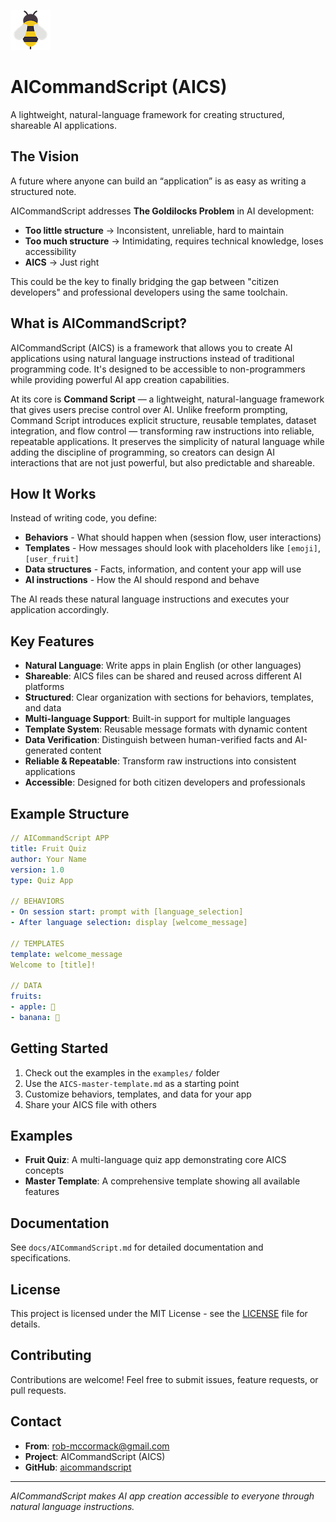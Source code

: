 ![AICommandScript Logo](images/bee-64.png)

# AICommandScript (AICS)

A lightweight, natural-language framework for creating structured, shareable AI applications.

## The Vision

A future where anyone can build  an “application” is as easy as writing a structured note.

AICommandScript addresses **The Goldilocks Problem** in AI development:

- **Too little structure** → Inconsistent, unreliable, hard to maintain
- **Too much structure** → Intimidating, requires technical knowledge, loses accessibility
- **AICS** → Just right

This could be the key to finally bridging the gap between "citizen developers" and professional developers using the same toolchain.

## What is AICommandScript?

AICommandScript (AICS) is a framework that allows you to create AI applications using natural language instructions instead of traditional programming code. It's designed to be accessible to non-programmers while providing powerful AI app creation capabilities.

At its core is **Command Script** — a lightweight, natural-language framework that gives users precise control over AI. Unlike freeform prompting, Command Script introduces explicit structure, reusable templates, dataset integration, and flow control — transforming raw instructions into reliable, repeatable applications. It preserves the simplicity of natural language while adding the discipline of programming, so creators can design AI interactions that are not just powerful, but also predictable and shareable.

## How It Works

Instead of writing code, you define:

- **Behaviors** - What should happen when (session flow, user interactions)
- **Templates** - How messages should look with placeholders like `[emoji]`, `[user_fruit]`
- **Data structures** - Facts, information, and content your app will use
- **AI instructions** - How the AI should respond and behave

The AI reads these natural language instructions and executes your application accordingly.

## Key Features

- **Natural Language**: Write apps in plain English (or other languages)
- **Shareable**: AICS files can be shared and reused across different AI platforms
- **Structured**: Clear organization with sections for behaviors, templates, and data
- **Multi-language Support**: Built-in support for multiple languages
- **Template System**: Reusable message formats with dynamic content
- **Data Verification**: Distinguish between human-verified facts and AI-generated content
- **Reliable & Repeatable**: Transform raw instructions into consistent applications
- **Accessible**: Designed for both citizen developers and professionals

## Example Structure

```yaml
// AICommandScript APP
title: Fruit Quiz
author: Your Name
version: 1.0
type: Quiz App

// BEHAVIORS
- On session start: prompt with [language_selection]
- After language selection: display [welcome_message]

// TEMPLATES
template: welcome_message
Welcome to [title]!

// DATA
fruits:
- apple: 🍎
- banana: 🍌
```

## Getting Started

1. Check out the examples in the `examples/` folder
2. Use the `AICS-master-template.md` as a starting point
3. Customize behaviors, templates, and data for your app
4. Share your AICS file with others

## Examples

- **Fruit Quiz**: A multi-language quiz app demonstrating core AICS concepts
- **Master Template**: A comprehensive template showing all available features

## Documentation

See `docs/AICommandScript.md` for detailed documentation and specifications.

## License

This project is licensed under the MIT License - see the [LICENSE](LICENSE) file for details.

## Contributing

Contributions are welcome! Feel free to submit issues, feature requests, or pull requests.

## Contact

- **From**: rob-mccormack@gmail.com
- **Project**: AICommandScript (AICS)
- **GitHub**: [aicommandscript](https://github.com/simplertasks/aicommandscript)

---

_AICommandScript makes AI app creation accessible to everyone through natural language instructions._

